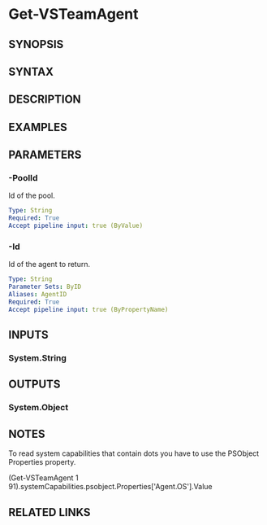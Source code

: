 <!-- #include "./common/header.md" -->

# Get-VSTeamAgent

## SYNOPSIS

<!-- #include "./synopsis/Get-VSTeamAgent.md" -->

## SYNTAX

## DESCRIPTION

<!-- #include "./synopsis/Get-VSTeamAgent.md" -->

## EXAMPLES

## PARAMETERS

### -PoolId

Id of the pool.

```yaml
Type: String
Required: True
Accept pipeline input: true (ByValue)
```

### -Id

Id of the agent to return.

```yaml
Type: String
Parameter Sets: ByID
Aliases: AgentID
Required: True
Accept pipeline input: true (ByPropertyName)
```

## INPUTS

### System.String

## OUTPUTS

### System.Object

## NOTES

To read system capabilities that contain dots you have to use the PSObject Properties property.

(Get-VSTeamAgent 1 91).systemCapabilities.psobject.Properties['Agent.OS'].Value

## RELATED LINKS
